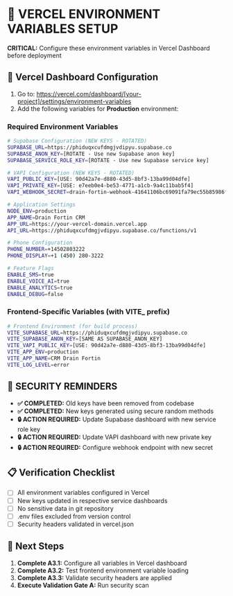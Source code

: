 # 🔐 VERCEL ENVIRONMENT VARIABLES SETUP

**CRITICAL:** Configure these environment variables in Vercel Dashboard before deployment

## 🚀 Vercel Dashboard Configuration

1. Go to: https://vercel.com/dashboard/[your-project]/settings/environment-variables
2. Add the following variables for **Production** environment:

### Required Environment Variables

```bash
# Supabase Configuration (NEW KEYS - ROTATED)
SUPABASE_URL=https://phiduqxcufdmgjvdipyu.supabase.co
SUPABASE_ANON_KEY=[ROTATE - Use new Supabase anon key]
SUPABASE_SERVICE_ROLE_KEY=[ROTATE - Use new Supabase service key]

# VAPI Configuration (NEW KEYS - ROTATED)  
VAPI_PUBLIC_KEY=[USE: 90d42a7e-d880-43d5-8bf3-13ba99d04dfe]
VAPI_PRIVATE_KEY=[USE: e7eeb0e4-be53-4771-a1cb-9a4c11bab5f4]
VAPI_WEBHOOK_SECRET=drain-fortin-webhook-41641106bc69091fa79ec55b85986fb1

# Application Settings
NODE_ENV=production
APP_NAME=Drain Fortin CRM
APP_URL=https://your-vercel-domain.vercel.app
API_URL=https://phiduqxcufdmgjvdipyu.supabase.co/functions/v1

# Phone Configuration
PHONE_NUMBER=+14502803222
PHONE_DISPLAY=+1 (450) 280-3222

# Feature Flags
ENABLE_SMS=true
ENABLE_VOICE_AI=true
ENABLE_ANALYTICS=true
ENABLE_DEBUG=false
```

### Frontend-Specific Variables (with VITE_ prefix)

```bash
# Frontend Environment (for build process)
VITE_SUPABASE_URL=https://phiduqxcufdmgjvdipyu.supabase.co
VITE_SUPABASE_ANON_KEY=[SAME AS SUPABASE_ANON_KEY]
VITE_VAPI_PUBLIC_KEY=[USE: 90d42a7e-d880-43d5-8bf3-13ba99d04dfe]
VITE_APP_ENV=production
VITE_APP_NAME=CRM Drain Fortin
VITE_LOG_LEVEL=error
```

## 🔑 SECURITY REMINDERS

- **✅ COMPLETED:** Old keys have been removed from codebase
- **✅ COMPLETED:** New keys generated using secure random methods
- **🔒 ACTION REQUIRED:** Update Supabase dashboard with new service role key
- **🔒 ACTION REQUIRED:** Update VAPI dashboard with new private key
- **🔒 ACTION REQUIRED:** Configure webhook endpoint with new secret

## 📋 Verification Checklist

- [ ] All environment variables configured in Vercel
- [ ] New keys updated in respective service dashboards
- [ ] No sensitive data in git repository
- [ ] .env files excluded from version control
- [ ] Security headers validated in vercel.json

## 🚨 Next Steps

1. **Complete A3.1:** Configure all variables in Vercel dashboard
2. **Complete A3.2:** Test frontend environment variable loading
3. **Complete A3.3:** Validate security headers are applied
4. **Execute Validation Gate A:** Run security scan